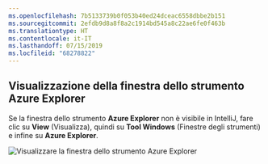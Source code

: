```yaml
---
ms.openlocfilehash: 7b5133739b0f053b40ed24dceac6558dbbe2b151
ms.sourcegitcommit: 2efdb9d8a8f8a2c1914bd545a8c22ae6fe0f463b
ms.translationtype: HT
ms.contentlocale: it-IT
ms.lasthandoff: 07/15/2019
ms.locfileid: "68278822"
---
```

## <a name="displaying-the-azure-explorer-tool-window"></a>Visualizzazione della finestra dello strumento Azure Explorer

Se la finestra dello strumento **Azure Explorer** non è visibile in IntelliJ, fare clic su **View** (Visualizza), quindi su **Tool Windows** (Finestre degli strumenti) e infine su **Azure Explorer**.

![Visualizzare la finestra dello strumento Azure Explorer](../media/azure-toolkit-for-intellij-show-azure-explorer/show-az-exp-01.png)

